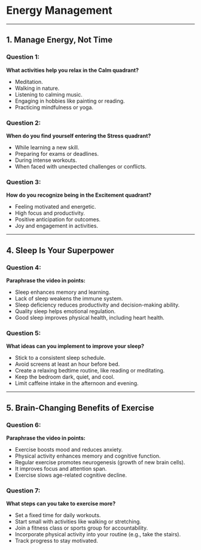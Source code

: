# Energy Management

---

## 1. Manage Energy, Not Time

### Question 1:

**What activities help you relax in the Calm quadrant?**

- Meditation.
- Walking in nature.
- Listening to calming music.
- Engaging in hobbies like painting or reading.
- Practicing mindfulness or yoga.

### Question 2:

**When do you find yourself entering the Stress quadrant?**

- While learning a new skill.
- Preparing for exams or deadlines.
- During intense workouts.
- When faced with unexpected challenges or conflicts.

### Question 3:

**How do you recognize being in the Excitement quadrant?**

- Feeling motivated and energetic.
- High focus and productivity.
- Positive anticipation for outcomes.
- Joy and engagement in activities.

---

## 4. Sleep Is Your Superpower

### Question 4:

**Paraphrase the video in points:**

- Sleep enhances memory and learning.
- Lack of sleep weakens the immune system.
- Sleep deficiency reduces productivity and decision-making ability.
- Quality sleep helps emotional regulation.
- Good sleep improves physical health, including heart health.

### Question 5:

**What ideas can you implement to improve your sleep?**

- Stick to a consistent sleep schedule.
- Avoid screens at least an hour before bed.
- Create a relaxing bedtime routine, like reading or meditating.
- Keep the bedroom dark, quiet, and cool.
- Limit caffeine intake in the afternoon and evening.

---

## 5. Brain-Changing Benefits of Exercise

### Question 6:

**Paraphrase the video in points:**

- Exercise boosts mood and reduces anxiety.
- Physical activity enhances memory and cognitive function.
- Regular exercise promotes neurogenesis (growth of new brain cells).
- It improves focus and attention span.
- Exercise slows age-related cognitive decline.

### Question 7:

**What steps can you take to exercise more?**

- Set a fixed time for daily workouts.
- Start small with activities like walking or stretching.
- Join a fitness class or sports group for accountability.
- Incorporate physical activity into your routine (e.g., take the stairs).
- Track progress to stay motivated.